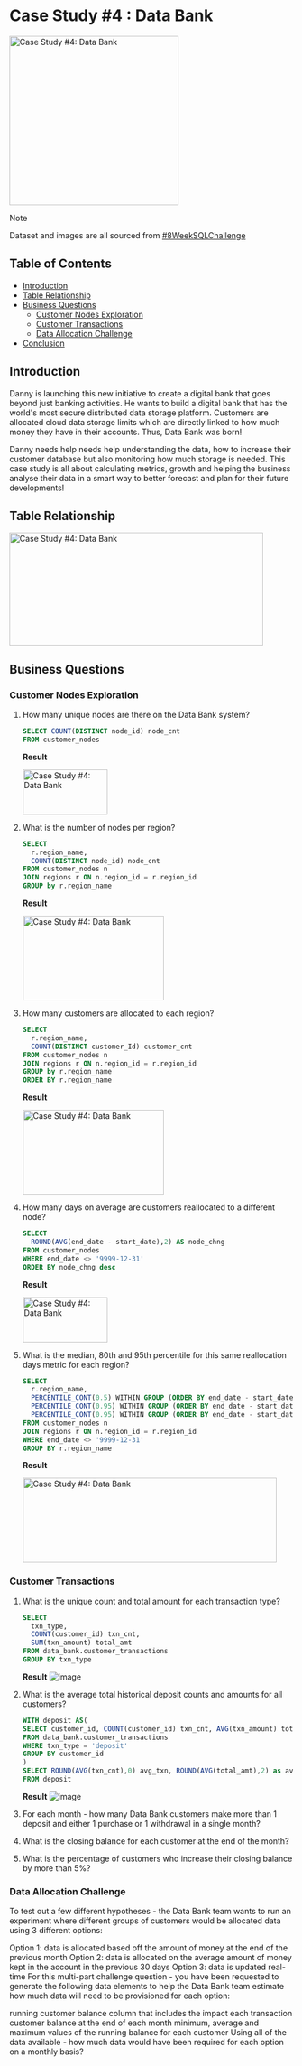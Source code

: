 # Case Study #4 : Data Bank

<img src="https://github.com/user-attachments/assets/8c93087d-08b6-4c31-9eba-6447f97e48e7" alt="Case Study #4: Data Bank" width="300" height="300">

> [!NOTE]
> Dataset and images are all sourced from [#8WeekSQLChallenge](https://8weeksqlchallenge.com/)

## Table of Contents
- [Introduction](#introduction)
- [Table Relationship](#table-relationship)
- [Business Questions](#business-questions)
  - [Customer Nodes Exploration](#customer-nodes-exploration)
  - [Customer Transactions](#customer-transactions)
  - [Data Allocation Challenge](#data-allocation-challenge)
- [Conclusion](#conclusion)

## Introduction
Danny is launching this new initiative to create a digital bank that goes beyond just banking activities. He wants to build a digital bank that has the world's most secure distributed data storage platform. Customers are allocated cloud data storage limits which are directly linked to how much money they have in their accounts.  Thus, Data Bank was born!

Danny needs help needs help understanding the data, how to increase their customer database but also monitoring how much storage is needed. This case study is all about calculating metrics, growth and helping the business analyse their data in a smart way to better forecast and plan for their future developments!

## Table Relationship

<img src="https://github.com/user-attachments/assets/a66e78c6-de1e-4b0a-83a3-3a57da1b3a14" alt="Case Study #4: Data Bank" width="450" height="200">

## Business Questions
### Customer Nodes Exploration
1. How many unique nodes are there on the Data Bank system?
   ```sql
   SELECT COUNT(DISTINCT node_id) node_cnt
   FROM customer_nodes
   ```

   **Result**
   
   <img src="https://github.com/user-attachments/assets/e1f831ca-eef4-45cb-bd36-776921bb5388" alt="Case Study #4: Data Bank" width="150" height="80">
   
2. What is the number of nodes per region?
   ```sql
   SELECT
     r.region_name,
     COUNT(DISTINCT node_id) node_cnt
   FROM customer_nodes n
   JOIN regions r ON n.region_id = r.region_id
   GROUP by r.region_name
   ```

   **Result**
   
   <img src="https://github.com/user-attachments/assets/76bd072d-23c5-4076-b614-c9d97f9bbf93" alt="Case Study #4: Data Bank" width="250" height="150">

3. How many customers are allocated to each region?
   ```sql
   SELECT
     r.region_name,
     COUNT(DISTINCT customer_Id) customer_cnt
   FROM customer_nodes n
   JOIN regions r ON n.region_id = r.region_id
   GROUP by r.region_name
   ORDER BY r.region_name
   ```

   **Result**
   
   <img src="https://github.com/user-attachments/assets/9731d6a9-8306-4207-bf96-16e2b7a03daa" alt="Case Study #4: Data Bank" width="250" height="150">

4. How many days on average are customers reallocated to a different node?
   ```sql
   SELECT
     ROUND(AVG(end_date - start_date),2) AS node_chng
   FROM customer_nodes
   WHERE end_date <> '9999-12-31'
   ORDER BY node_chng desc
   ```

   **Result**
   
   <img src="https://github.com/user-attachments/assets/4af6355a-19c7-44c4-a746-9a11302431a9" alt="Case Study #4: Data Bank" width="150" height="80">
  
5. What is the median, 80th and 95th percentile for this same reallocation days metric for each region?
   ```sql
   SELECT
     r.region_name,
     PERCENTILE_CONT(0.5) WITHIN GROUP (ORDER BY end_date - start_date) AS median,
     PERCENTILE_CONT(0.95) WITHIN GROUP (ORDER BY end_date - start_date) as "80th",
     PERCENTILE_CONT(0.95) WITHIN GROUP (ORDER BY end_date - start_date) as "95th"
   FROM customer_nodes n
   JOIN regions r ON n.region_id = r.region_id
   WHERE end_date <> '9999-12-31'
   GROUP BY r.region_name
   ```

    **Result**
   
   <img src="https://github.com/user-attachments/assets/b03f407a-f08e-4562-8b66-bcd998f4f45a" alt="Case Study #4: Data Bank" width="450" height="150">

### Customer Transactions
1. What is the unique count and total amount for each transaction type?
   ```sql
   SELECT
     txn_type,
     COUNT(customer_id) txn_cnt,
     SUM(txn_amount) total_amt
   FROM data_bank.customer_transactions
   GROUP BY txn_type
   ```

   **Result**
   ![image](https://github.com/user-attachments/assets/f6275169-a3d6-421b-bc67-03ee51364650)

3. What is the average total historical deposit counts and amounts for all customers?
   ```sql
   WITH deposit AS(
   SELECT customer_id, COUNT(customer_id) txn_cnt, AVG(txn_amount) total_amt
   FROM data_bank.customer_transactions
   WHERE txn_type = 'deposit'
   GROUP BY customer_id
   )
   SELECT ROUND(AVG(txn_cnt),0) avg_txn, ROUND(AVG(total_amt),2) as avg_amt
   FROM deposit
   ```

   **Result**
   ![image](https://github.com/user-attachments/assets/a9e95e86-8a6a-4cfd-a933-fe6647ada19d)

5. For each month - how many Data Bank customers make more than 1 deposit and either 1 purchase or 1 withdrawal in a single month?
6. What is the closing balance for each customer at the end of the month?
7. What is the percentage of customers who increase their closing balance by more than 5%?

### Data Allocation Challenge
To test out a few different hypotheses - the Data Bank team wants to run an experiment where different groups of customers would be allocated data using 3 different options:

Option 1: data is allocated based off the amount of money at the end of the previous month
Option 2: data is allocated on the average amount of money kept in the account in the previous 30 days
Option 3: data is updated real-time
For this multi-part challenge question - you have been requested to generate the following data elements to help the Data Bank team estimate how much data will need to be provisioned for each option:

running customer balance column that includes the impact each transaction
customer balance at the end of each month
minimum, average and maximum values of the running balance for each customer
Using all of the data available - how much data would have been required for each option on a monthly basis?
